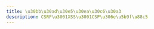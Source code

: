 ```yaml
---
title: \u30bb\u30ad\u30e5\u30ea\u30c6\u30a3
description: CSRF\u3001XSS\u3001CSP\u306e\u5b9f\u88c5
---
```


<script>
  import PreparingPage from '$lib/components/PreparingPage.svelte';
</script>

<PreparingPage />